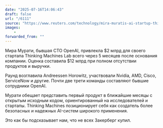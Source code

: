 ```yaml
---
date: "2025-07-16T14:06:43"
draft: false
url: "/6111"
source: "https://www.reuters.com/technology/mira-muratis-ai-startup-thinking-machines-raises-2-billion-a16z-led-round-2025-07-15/"
images:
    -
forwarded_from: ""
---
```


Мира Мурати, бывшая CTO OpenAI, привлекла $2 млрд для своего стартапа Thinking Machines Lab всего через 5 месяцев после основания компании. Оценка составила $12 млрд при полном отсутствии продуктов и выручки.

Раунд возглавила Andreessen Horowitz, участвовали Nvidia, AMD, Cisco, ServiceNow и другие. Почти две трети команды составляют бывшие сотрудники OpenAI.

Мурати обещает представить первый продукт в ближайшие месяцы с открытым исходным кодом, ориентированный на исследователей и стартапы. Thinking Machines позиционирует себя как создатель более безопасных и надежных AI-систем широкого применения.

Это как бы подсказывает нам, что не всех Закерберг купил.
